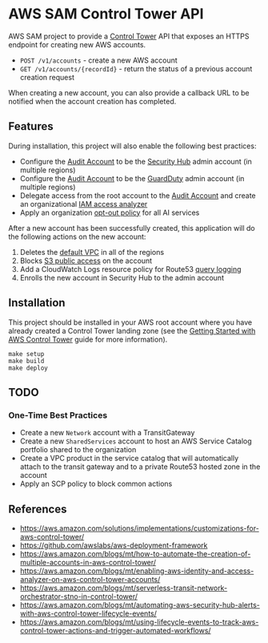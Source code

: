 # AWS SAM Control Tower API

AWS SAM project to provide a [Control Tower](https://aws.amazon.com/controltower/) API that exposes an HTTPS endpoint for creating new AWS accounts.

- `POST /v1/accounts` - create a new AWS account
- `GET /v1/accounts/{recordId}` - return the status of a previous account creation request

When creating a new account, you can also provide a callback URL to be notified when the account creation has completed.

## Features

During installation, this project will also enable the following best practices:

- Configure the [Audit Account](https://docs.aws.amazon.com/controltower/latest/userguide/how-control-tower-works.html#what-is-audit) to be the [Security Hub](https://docs.aws.amazon.com/securityhub/latest/userguide/securityhub-accounts.html) admin account (in multiple regions)
- Configure the [Audit Account](https://docs.aws.amazon.com/controltower/latest/userguide/how-control-tower-works.html#what-is-audit) to be the [GuardDuty](https://docs.aws.amazon.com/guardduty/latest/ug/guardduty_organizations.html) admin account (in multiple regions)
- Delegate access from the root account to the [Audit Account](https://docs.aws.amazon.com/controltower/latest/userguide/how-control-tower-works.html#what-is-audit) and create an organizational [IAM access analyzer](https://docs.aws.amazon.com/IAM/latest/UserGuide/what-is-access-analyzer.html)
- Apply an organization [opt-out policy](https://docs.aws.amazon.com/organizations/latest/userguide/orgs_manage_policies_ai-opt-out_syntax.html#ai-opt-out-policy-examples) for all AI services

After a new account has been successfully created, this application will do the following actions on the new account:

1. Deletes the [default VPC](https://docs.aws.amazon.com/vpc/latest/userguide/default-vpc.html) in all of the regions
2. Blocks [S3 public access](https://docs.aws.amazon.com/AmazonS3/latest/dev/access-control-block-public-access.html) on the account
3. Add a CloudWatch Logs resource policy for Route53 [query logging](https://docs.aws.amazon.com/Route53/latest/DeveloperGuide/query-logs.html)
4. Enrolls the new account in Security Hub to the admin account

## Installation

This project should be installed in your AWS root account where you have already created a Control Tower landing zone (see the [Getting Started with AWS Control Tower](https://docs.aws.amazon.com/controltower/latest/userguide/getting-started-with-control-tower.html) guide for more information).

```
make setup
make build
make deploy
```

## TODO

### One-Time Best Practices

- Create a new `Network` account with a TransitGateway
- Create a new `SharedServices` account to host an AWS Service Catalog portfolio shared to the organization
- Create a VPC product in the service catalog that will automatically attach to the transit gateway and to a private Route53 hosted zone in the account
- Apply an SCP policy to block common actions

## References

- https://aws.amazon.com/solutions/implementations/customizations-for-aws-control-tower/
- https://github.com/awslabs/aws-deployment-framework
- https://aws.amazon.com/blogs/mt/how-to-automate-the-creation-of-multiple-accounts-in-aws-control-tower/
- https://aws.amazon.com/blogs/mt/enabling-aws-identity-and-access-analyzer-on-aws-control-tower-accounts/
- https://aws.amazon.com/blogs/mt/serverless-transit-network-orchestrator-stno-in-control-tower/
- https://aws.amazon.com/blogs/mt/automating-aws-security-hub-alerts-with-aws-control-tower-lifecycle-events/
- https://aws.amazon.com/blogs/mt/using-lifecycle-events-to-track-aws-control-tower-actions-and-trigger-automated-workflows/

